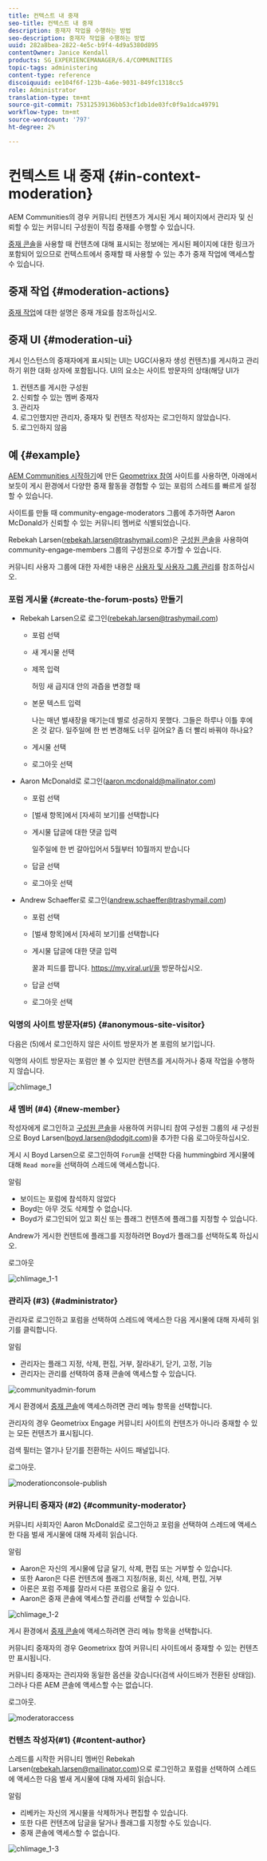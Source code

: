 ```yaml
---
title: 컨텍스트 내 중재
seo-title: 컨텍스트 내 중재
description: 중재자 작업을 수행하는 방법
seo-description: 중재자 작업을 수행하는 방법
uuid: 282a8bea-2822-4e5c-b9f4-4d9a5380d895
contentOwner: Janice Kendall
products: SG_EXPERIENCEMANAGER/6.4/COMMUNITIES
topic-tags: administering
content-type: reference
discoiquuid: ee104f6f-123b-4a6e-9031-849fc1318cc5
role: Administrator
translation-type: tm+mt
source-git-commit: 75312539136bb53cf1db1de03fc0f9a1dca49791
workflow-type: tm+mt
source-wordcount: '797'
ht-degree: 2%

---
```



# 컨텍스트 내 중재 {#in-context-moderation}

AEM Communities의 경우 커뮤니티 컨텐츠가 게시된 게시 페이지에서 관리자 및 신뢰할 수 있는 커뮤니티 구성원이 직접 중재를 수행할 수 있습니다.

[중재 콘솔](moderation.md)을 사용할 때 컨텐츠에 대해 표시되는 정보에는 게시된 페이지에 대한 링크가 포함되어 있으므로 컨텍스트에서 중재할 때 사용할 수 있는 추가 중재 작업에 액세스할 수 있습니다.

## 중재 작업 {#moderation-actions}

[중재 작업](moderate-ugc.md#moderation-actions)에 대한 설명은 중재 개요를 참조하십시오.

## 중재 UI {#moderation-ui}

게시 인스턴스의 중재자에게 표시되는 UI는 UGC(사용자 생성 컨텐츠)를 게시하고 관리하기 위한 대화 상자에 포함됩니다. UI의 요소는 사이트 방문자의 상태(해당 UI가

1. 컨텐츠를 게시한 구성원
1. 신뢰할 수 있는 멤버 중재자
1. 관리자
1. 로그인했지만 관리자, 중재자 및 컨텐츠 작성자는 로그인하지 않았습니다.
1. 로그인하지 않음

## 예 {#example}

[AEM Communities 시작하기](getting-started.md)에 만든 [Geometrixx 참여](http://localhost:4503/content/sites/engage/en.html) 사이트를 사용하면, 아래에서 보듯이 게시 환경에서 다양한 중재 활동을 경험할 수 있는 포럼의 스레드를 빠르게 설정할 수 있습니다.

사이트를 만들 때 community-engage-moderators 그룹에 추가하면 Aaron McDonald가 신뢰할 수 있는 커뮤니티 멤버로 식별되었습니다.

Rebekah Larsen(rebekah.larsen@trashymail.com)은 [구성원 콘솔](members.md)을 사용하여 community-engage-members 그룹의 구성원으로 추가할 수 있습니다.

커뮤니티 사용자 그룹에 대한 자세한 내용은 [사용자 및 사용자 그룹 관리](users.md)를 참조하십시오.

### 포럼 게시물 {#create-the-forum-posts} 만들기

* Rebekah Larsen으로 로그인(rebekah.larsen@trashymail.com)

   * 포럼 선택
   * 새 게시물 선택
   * 제목 입력

      허밍 새 급지대 안의 과즙을 변경할 때

   * 본문 텍스트 입력

      나는 매년 벌새장을 매기는데 별로 성공하지 못했다. 그들은 하루나 이틀 후에 온 것 같다. 일주일에 한 번 변경해도 너무 길어요? 좀 더 빨리 바꿔야 하나요?
   * 게시물 선택
   * 로그아웃 선택

* Aaron McDonald로 로그인(aaron.mcdonald@mailinator.com)

   * 포럼 선택
   * [벌새 항목]에서 [자세히 보기]를 선택합니다
   * 게시물 답글에 대한 댓글 입력

      일주일에 한 번 갈아입어서 5월부터 10월까지 받습니다

   * 답글 선택
   * 로그아웃 선택

* Andrew Schaeffer로 로그인(andrew.schaeffer@trashymail.com)

   * 포럼 선택
   * [벌새 항목]에서 [자세히 보기]를 선택합니다
   * 게시물 답글에 대한 댓글 입력

      꿀과 피드를 팝니다. https://my.viral.url/을 방문하십시오.

   * 답글 선택
   * 로그아웃 선택

### 익명의 사이트 방문자(#5) {#anonymous-site-visitor}

다음은 (5)에서 로그인하지 않은 사이트 방문자가 본 포럼의 보기입니다.

익명의 사이트 방문자는 포럼만 볼 수 있지만 컨텐츠를 게시하거나 중재 작업을 수행하지 않습니다.

![chlimage_1](assets/chlimage_1.png)

### 새 멤버 (#4) {#new-member}

작성자에게 로그인하고 [구성원 콘솔](members.md)을 사용하여 커뮤니티 참여 구성원 그룹의 새 구성원으로 Boyd Larsen(boyd.larsen@dodgit.com)을 추가한 다음 로그아웃하십시오.

게시 시 Boyd Larsen으로 로그인하여 `Forum`을 선택한 다음 hummingbird 게시물에 대해 `Read more`을 선택하여 스레드에 액세스합니다.

알림

* 보이드는 포럼에 참석하지 않았다
* Boyd는 아무 것도 삭제할 수 없습니다.
* Boyd가 로그인되어 있고 회신 또는 플래그 컨텐츠에 플래그를 지정할 수 있습니다.

Andrew가 게시한 컨텐트에 플래그를 지정하려면 Boyd가 플래그를 선택하도록 하십시오.

로그아웃

![chlimage_1-1](assets/chlimage_1-1.png)

### 관리자 (#3) {#administrator}

관리자로 로그인하고 포럼을 선택하여 스레드에 액세스한 다음 게시물에 대해 자세히 읽기를 클릭합니다.

알림

* 관리자는 플래그 지정, 삭제, 편집, 거부, 잘라내기, 닫기, 고정, 기능
* 관리자는 관리를 선택하여 중재 콘솔에 액세스할 수 있습니다.

![communityadmin-forum](assets/communityadmin-forum.png)

게시 환경에서 [중재 콘솔](moderation.md)에 액세스하려면 관리 메뉴 항목을 선택합니다.

관리자의 경우 Geometrixx Engage 커뮤니티 사이트의 컨텐츠가 아니라 중재할 수 있는 모든 컨텐츠가 표시됩니다.

검색 필터는 열기나 닫기를 전환하는 사이드 패널입니다.

로그아웃.

![moderationconsole-publish](assets/moderationconsole-publish.png)

### 커뮤니티 중재자 (#2) {#community-moderator}

커뮤니티 사회자인 Aaron McDonald로 로그인하고 포럼을 선택하여 스레드에 액세스한 다음 벌새 게시물에 대해 자세히 읽습니다.

알림

* Aaron은 자신의 게시물에 답글 달기, 삭제, 편집 또는 거부할 수 있습니다.
* 또한 Aaron은 다른 컨텐츠에 플래그 지정/허용, 회신, 삭제, 편집, 거부
* 아론은 포럼 주제를 잘라서 다른 포럼으로 옮길 수 있다.
* Aaron은 중재 콘솔에 액세스할 관리를 선택할 수 있습니다.

![chlimage_1-2](assets/chlimage_1-2.png)

게시 환경에서 [중재 콘솔](moderation.md)에 액세스하려면 관리 메뉴 항목을 선택합니다.

커뮤니티 중재자의 경우 Geometrixx 참여 커뮤니티 사이트에서 중재할 수 있는 컨텐츠만 표시됩니다.

커뮤니티 중재자는 관리자와 동일한 옵션을 갖습니다(검색 사이드바가 전환된 상태임). 그러나 다른 AEM 콘솔에 액세스할 수는 없습니다.

로그아웃.

![moderatoraccess](assets/moderatoraccess.png)

### 컨텐츠 작성자(#1) {#content-author}

스레드를 시작한 커뮤니티 멤버인 Rebekah Larsen(rebekah.larsen@mailinator.com)으로 로그인하고 포럼을 선택하여 스레드에 액세스한 다음 벌새 게시물에 대해 자세히 읽습니다.

알림

* 리베카는 자신의 게시물을 삭제하거나 편집할 수 있습니다.
* 또한 다른 컨텐츠에 답글을 달거나 플래그를 지정할 수도 있습니다.
* 중재 콘솔에 액세스할 수 없습니다.

![chlimage_1-3](assets/chlimage_1-3.png)

